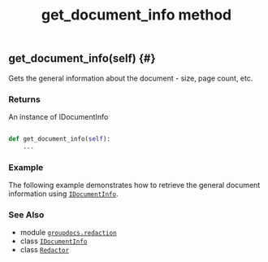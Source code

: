 ﻿---
title: get_document_info method
second_title: GroupDocs.Redaction for Python via .NET API References
description: 
type: docs
weight: 40
url: /python-net/groupdocs.redaction/redactor/get_document_info/
is_root: false
---

## get_document_info(self) {#}

Gets the general information about the document - size, page count, etc.


### Returns 


An instance of IDocumentInfo


```python

def get_document_info(self):
    ...
```



### Example 


The following example demonstrates how to retrieve the general document information using [`IDocumentInfo`](/redaction/python-net/groupdocs.redaction/idocumentinfo).



### See Also
* module [`groupdocs.redaction`](../../)
* class [`IDocumentInfo`](/redaction/python-net/groupdocs.redaction/idocumentinfo)
* class [`Redactor`](/redaction/python-net/groupdocs.redaction/redactor)
